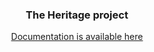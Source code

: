 <p align="center">
<h3 align="center">The Heritage project</h3>

  <p align="center">
    <a href="https://github.com/gannochenko/legacy">Documentation is available here</a>
  </p>
</p>

